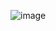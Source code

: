 ![image](https://github.com/As7xh/Moon-Navbar/assets/111935925/67800f4b-f1a2-4866-90f4-e887f60b9768)

